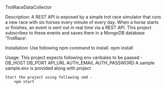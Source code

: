 TrotRaceDataCollector

Description:
    A REST API is exposed by a simple trot race simulator that runs a new race with six horses every minute of every day. When a horse starts or finishes, an event is sent out in real time via a REST API.
    This project subscribes to these events and saves them in a MongoDB database 'TrotRace'.

Installation:
    Use following npm command to install.
        npm install

Usage:
    This project expects following env varibales to be paased -
        DB_HOST
        DB_PORT
        API_URL
        AUTH_EMAIL
        AUTH_PASSWORD
    A sample sample.env is provided along with project

    Start the project using following cmd -
        npm start

